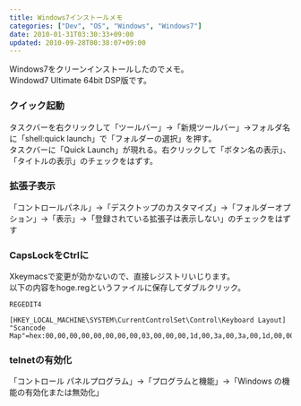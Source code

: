 ```yaml
---
title: Windows7インストールメモ
categories: ["Dev", "OS", "Windows", "Windows7"]
date: 2010-01-31T03:30:33+09:00
updated: 2010-09-28T00:38:07+09:00
---
```


Windows7をクリーンインストールしたのでメモ。<br/>
Windowd7 Ultimate 64bit DSP版です。

### クイック起動
タスクバーを右クリックして「ツールバー」→「新規ツールバー」→フォルダ名に「shell:quick launch」で「フォルダーの選択」を押す。<br/>
タスクバーに「Quick Launch」が現れる。右クリックして「ボタン名の表示」、「タイトルの表示」のチェックをはずす。

### 拡張子表示
「コントロールパネル」→「デスクトップのカスタマイズ」→「フォルダーオプション」→「表示」→「登録されている拡張子は表示しない」のチェックをはずす

### CapsLockをCtrlに
Xkeymacsで変更が効かないので、直接レジストリいじります。
<br/>
以下の内容をhoge.regというファイルに保存してダブルクリック。


    REGEDIT4
    
    [HKEY_LOCAL_MACHINE\SYSTEM\CurrentControlSet\Control\Keyboard Layout]
    "Scancode Map"=hex:00,00,00,00,00,00,00,00,03,00,00,00,1d,00,3a,00,3a,00,1d,00,00,00,00,00

### telnetの有効化
「コントロール パネルプログラム」→「プログラムと機能」→「Windows の機能の有効化または無効化」
